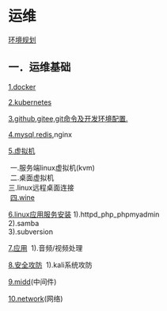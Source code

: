 # 运维

[环境规划](env_plan.md)

## 一．运维基础

[1.docker](kubernetes/docker.md)

[2.kubernetes](kubernetes/index.md)

[3.github,gitee,git命令及开发环境配置.](github_gitee_gitlab.md)

[4.mysql](mysql_install.md),[redis](redis_install.md),nginx

[5.虚拟机](virtual_machine.md)

​	一.服务端linux虚拟机(kvm)<br/>
​	二.桌面虚拟机<br/>
​	三.linux远程桌面连接<br/>
​    [四.wine](wine.md)<br/>

[6.linux应用服务安装](linux_app.md)
	1).httpd_php_phpmyadmin<br/>
	2).samba<br/>
	3).subversion<br/>

[7.应用](app/audio_video.md)
​	1).音频/视频处理

[8.安全攻防](attack.md)
​	1).kali系统攻防

[9.midd](midd/index.md)(中间件)

[10.network](network/index.md)(网络)

